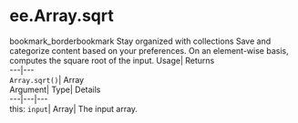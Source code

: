  
#  ee.Array.sqrt 
bookmark_borderbookmark Stay organized with collections  Save and categorize content based on your preferences.
On an element-wise basis, computes the square root of the input. 
Usage| Returns  
---|---  
`Array.sqrt()`| Array  
Argument| Type| Details  
---|---|---  
this: `input`| Array| The input array.  
